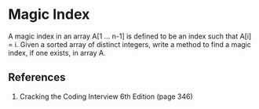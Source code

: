 # Magic Index

A magic index in an array A[1 ... n-1] is defined to be an index such that A[i] = i. Given a sorted array of distinct integers, write a method to find a magic index, if one exists, in array A.

## References

1. Cracking the Coding Interview 6th Edition (page 346)
